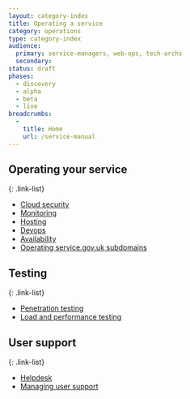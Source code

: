 ```yaml
---
layout: category-index
title: Operating a service
category: operations
type: category-index
audience:
  primary: service-managers, web-ops, tech-archs
  secondary: 
status: draft
phases:
  - discovery
  - alpha
  - beta
  - live
breadcrumbs:
  -
    title: Home
    url: /service-manual
---
```



## Operating your service

{: .link-list} 
* [Cloud security](/service-manual/operations/cloud-security)
* [Monitoring](/service-manual/operations/monitoring)
* [Hosting](/service-manual/operations/hosting)
* [Devops](/service-manual/operations/devops)
* [Availability](/service-manual/operations/uptime-and-availability)
* [Operating service.gov.uk subdomains](/service-manual/operations/operating-servicegovuk-subdomains)

## Testing

{: .link-list} 
* [Penetration testing](/service-manual/operations/penetration-testing)
* [Load and performance testing](/service-manual/operations/load-and-performance-testing)

## User support

{: .link-list} 
* [Helpdesk](/service-manual/operations/helpdesk)
* [Managing user support](/service-manual/operations/managing-user-support)
